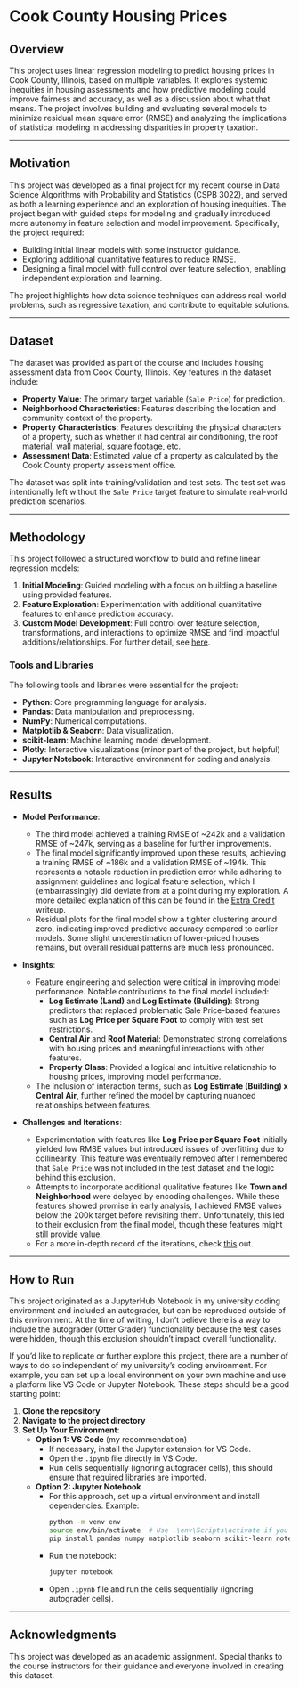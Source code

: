 # **Cook County Housing Prices**

## **Overview**
This project uses linear regression modeling to predict housing prices in Cook County, Illinois, based on multiple variables. It explores systemic inequities in housing assessments and how predictive modeling could improve fairness and accuracy, as well as a discussion about what that means. The project involves building and evaluating several models to minimize residual mean square error (RMSE) and analyzing the implications of statistical modeling in addressing disparities in property taxation.

---

## **Motivation**
This project was developed as a final project for my recent course in Data Science Algorithms with Probability and Statistics (CSPB 3022), and served as both a learning experience and an exploration of housing inequities. The project began with guided steps for modeling and gradually introduced more autonomy in feature selection and model improvement. Specifically, the project required:
- Building initial linear models with some instructor guidance.
- Exploring additional quantitative features to reduce RMSE.
- Designing a final model with full control over feature selection, enabling independent exploration and learning.

The project highlights how data science techniques can address real-world problems, such as regressive taxation, and contribute to equitable solutions.

---

## **Dataset**
The dataset was provided as part of the course and includes housing assessment data from Cook County, Illinois. Key features in the dataset include:
- **Property Value**: The primary target variable (`Sale Price`) for prediction.
- **Neighborhood Characteristics**: Features describing the location and community context of the property.
- **Property Characteristics**: Features describing the physical characters of a property, such as whether it had central air conditioning, the roof material, wall material, square footage, etc. 
- **Assessment Data**: Estimated value of a property as calculated by the Cook County property assessment office. 

The dataset was split into training/validation and test sets. The test set was intentionally left without the `Sale Price` target feature to simulate real-world prediction scenarios.

---

## **Methodology**
This project followed a structured workflow to build and refine linear regression models:
1. **Initial Modeling**: Guided modeling with a focus on building a baseline using provided features.
2. **Feature Exploration**: Experimentation with additional quantitative features to enhance prediction accuracy.
3. **Custom Model Development**: Full control over feature selection, transformations, and interactions to optimize RMSE and find impactful additions/relationships. For further detail, see [here](EC%20Writeup.md). 

### **Tools and Libraries**
The following tools and libraries were essential for the project:
- **Python**: Core programming language for analysis.
- **Pandas**: Data manipulation and preprocessing.
- **NumPy**: Numerical computations.
- **Matplotlib & Seaborn**: Data visualization.
- **scikit-learn**: Machine learning model development.
- **Plotly**: Interactive visualizations (minor part of the project, but helpful)
- **Jupyter Notebook**: Interactive environment for coding and analysis.

---

## **Results**
- **Model Performance**:
  - The third model achieved a training RMSE of ~242k and a validation RMSE of ~247k, serving as a baseline for further improvements.
  - The final model significantly improved upon these results, achieving a training RMSE of ~186k and a validation RMSE of ~194k. This represents a notable reduction in prediction error while adhering to assignment guidelines and logical feature selection, which I (embarrassingly) did deviate from at a point during my exploration. A more detailed explanation of this can be found in the [Extra Credit](EC%20Writeup.md) writeup. 
  - Residual plots for the final model show a tighter clustering around zero, indicating improved predictive accuracy compared to earlier models. Some slight underestimation of lower-priced houses remains, but overall residual patterns are much less pronounced.

- **Insights**:
  - Feature engineering and selection were critical in improving model performance. Notable contributions to the final model included:
    - **Log Estimate (Land)** and **Log Estimate (Building)**: Strong predictors that replaced problematic Sale Price-based features such as **Log Price per Square Foot** to comply with test set restrictions.
    - **Central Air** and **Roof Material**: Demonstrated strong correlations with housing prices and meaningful interactions with other features.
    - **Property Class**: Provided a logical and intuitive relationship to housing prices, improving model performance.
  - The inclusion of interaction terms, such as **Log Estimate (Building) x Central Air**, further refined the model by capturing nuanced relationships between features.

- **Challenges and Iterations**:
  - Experimentation with features like **Log Price per Square Foot** initially yielded low RMSE values but introduced issues of overfitting due to collinearity. This feature was eventually removed after I remembered that `Sale Price` was not included in the test dataset and the logic behind this exclusion.
  - Attempts to incorporate additional qualitative features like **Town and Neighborhood** were delayed by encoding challenges. While these features showed promise in early analysis, I achieved RMSE values below the 200k target before revisiting them. Unfortunately, this led to their exclusion from the final model, though these features might still provide value. 
  - For a more in-depth record of the iterations, check [this](EC%20Writeup.md) out. 

---

## **How to Run**
This project originated as a JupyterHub Notebook in my university coding environment and included an autograder, but can be reproduced outside of this environment. At the time of writing, I don’t believe there is a way to include the autograder (Otter Grader) functionality because the test cases were hidden, though this exclusion shouldn’t impact overall functionality. 

If you’d like to replicate or further explore this project, there are a number of ways to do so independent of my university’s coding environment. For example, you can set up a local environment on your own machine and use a platform like VS Code or Jupyter Notebook. These steps should be a good starting point: 

1. **Clone the repository**
2. **Navigate to the project directory**
3. **Set Up Your Environment**:
   - **Option 1: VS Code** (my recommendation)
     - If necessary, install the Jupyter extension for VS Code. 
     - Open the `.ipynb` file directly in VS Code.
     - Run cells sequentially (ignoring autograder cells), this should ensure that required libraries are imported. 
   - **Option 2: Jupyter Notebook**  
     - For this approach, set up a virtual environment and install dependencies. Example:
       ```bash
       python -m venv env
       source env/bin/activate  # Use .\env\Scripts\activate if you're on Windows
       pip install pandas numpy matplotlib seaborn scikit-learn notebook
       ```
     - Run the notebook:
       ```bash
       jupyter notebook
       ```
     - Open `.ipynb` file and run the cells sequentially (ignoring autograder cells).

---

## **Acknowledgments**
This project was developed as an academic assignment. Special thanks to the course instructors for their guidance and everyone involved in creating this dataset. 
